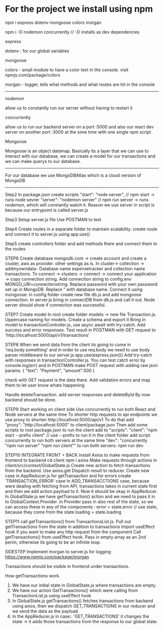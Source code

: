 # For the project we install using npm

npm i express dotenv mongoose colors morgan

npm i -D nodemon concurrently // -D installs as dev dependencies

express

dotenv : for our global variables

mongoose

colors - small module to have a color text in the console. visit npmjs.com/package/colors

morgan - logger, tells what methods and what routes are hit in the console

---

nodemon

allow us to constantly run our server without having to restart it

concurrently

allow us to run our backend server on a port :5000 and also our react dev server on another port :3000 at the sime time with one single npm script

Mongoose

Mongoose is an object datamap. Basically its a layer that we can use to interact with our database, we can create a model for our transactions and we can make querys to our database.

---

For our database we use MongoDBAtlas which is a cloud version of MongoDB

---

Step2
In package.json create scripts
"start": "node server", // npm start -> runs node sevrer
"server": "nodemon server" // npm run server -> runs nodemon, which will constantly watch it. Reason we use server in script is because our entrypoint is called server.js

Step3
Setup server.js file
Use POSTMAN to test

Step4
Create routes in a separate folder to maintain scalability.
create route and connect it to server.js using app.use()

Step5
create controllers folder and add methods there and connect them to the routes

STEP6
Create database
mongodb.com -> create account and create a cluster, aws as provider. other settings as is.
In cluster-> collection -> addmyowndata- Database name expensetracker and collection name transactions.
To connect -> clusters -> connect -> connect your application -> copy connection string.
Add connection string to config.env MONGO_URI=connectionstring. Replace password with your own password set up in MongoDB. Replace <dbname>" with database name.
Connect it using mongoose: in config folder create new file db.js and add mongoose connection.
In server.js bring in connectDB from db.js and call it out. Node server should show if connection was successful.

STEP7
Create model
In root create folder models -> new file Transaction.js. Uppercase naming for models.
Create a schema and export it
Bring in model to transactionController.js, use async await with try-catch. Add success and error responses.
Test result in POSTMAN with GET request to 'http://localhost:5000/api/v1/transactions'

STEP8
When we send data from the client its going to come in 'req.body.something' and in order to use req.body we need to use body parser middleware to our server.js
app.use(express.json())
Add try-catch with responses in transactionController.js. You can test catch error by console.log(err) and in POSTMAN make POST request with adding raw json params.
{
"text": "Payment",
"amount":500
}

check with GET request is the data there.
Add validation errors and map them to let user know whats happening

Handle deleteTransaction.
add server responses and deleteById
By now backend should be done.

STEP9
Start working on client side
Use concurrently to run both React and Node servers at the same time
To shorter http requests to api endpoints we use proxy to shorten http://localhost:5000/api/v1
To do that add  
"proxy": "http://localhost:5000"
to client/package.json
Then add some scripts to root package.json
to run the client add to "scripts":
"client": "npm start --prefix client" // use --prefix to run it in the client folder
add script concurrently to run both servers at the same time
"dev": "concurrently \"npm run server\" \"npm run client\""
to run both servers: npm run dev

STEP10
INTEGRATE FRONT + BACK
Install Axios to make requests from frontend to backend
cd client
npm i axios
Make requests through actions in client/src/context/GlobalState.js
Create new action to fetch transactions from the backend. Use axios.get
Dispatch result to reducer.
Create new case in AppReducer.js for getTransaction and for errors create 'TRANSACTION_ERROR' case
In ADD_TRANSACCTIONS case, because were dealing with fetching from API, transactions takes in current state first and then we add action.payload to it.
Now it should be okay in AppReducer.
In GlobalState.js we have getTransaction() action and we need to pass it in to GlobalContext.Provider.
In Provider pass in also rest of the state, so we can access these in any of the components :
error = state.error // use state, because they come from the state
loading = state.loading

STEP11
call getTransactions() from TransactionsList.js.
Pull out getTransactions from the state in addition to transactions
Import useEffect hook if you want to make any http request from the component
Call getTransactions() from useEffect hook. Pass in empty array as an 2nd perim, otherwise its going to be an infinite loop.

SIDESTEP
Implement morgan to server.js for logging
https://www.npmjs.com/package/morgan

Transactions should be visible in frontend under transactions.

How getTransactions work.

1. We have our initial state in GlobalState.js where transactions are empty.
2. We have our action GetTransactions() which were calling from TransactionList.js using useEffect hook
3. In GlobalState.js getTransactions() fetches transactions from backend using axios, then we dispatch GET_TRANSACTIONS in our reducer and we send the data as the payload.
4. In the AppReducer.js in case:: 'GET_TRANSACTIONS' it changes the state -> it adds those transactions from the response to our global state.
